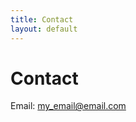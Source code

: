```yaml
---
title: Contact
layout: default
---
```


# Contact

Email: [my_email@email.com](mailto:my_eamil@email.com)